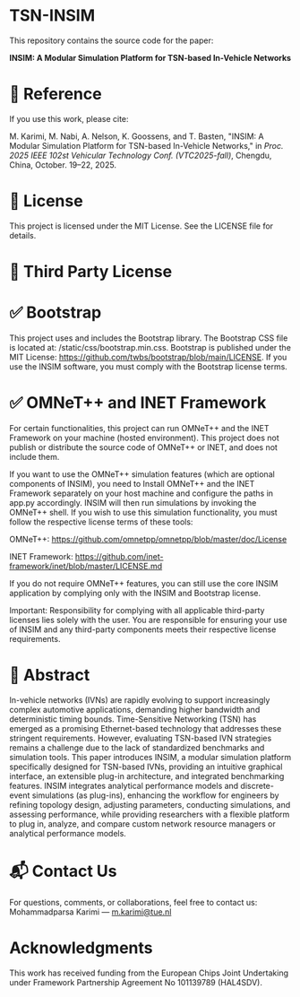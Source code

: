 # TSN-INSIM
This repository contains the source code for the paper:

**INSIM: A Modular Simulation Platform for TSN-based In-Vehicle Networks**  

# 🔬 Reference
If you use this work, please cite:

M. Karimi, M. Nabi, A. Nelson, K. Goossens, and T. Basten, "INSIM: A Modular Simulation Platform for TSN-based In-Vehicle Networks," in *Proc. 2025 IEEE 102st Vehicular Technology Conf. (VTC2025-fall)*, Chengdu, China, October. 19–22, 2025.

# 📄 License
This project is licensed under the MIT License. See the LICENSE file for details.

# 📄 Third Party License
# ✅ Bootstrap
This project uses and includes the Bootstrap library. The Bootstrap CSS file is located at: /static/css/bootstrap.min.css.
Bootstrap is published under the MIT License: https://github.com/twbs/bootstrap/blob/main/LICENSE.
If you use the INSIM software, you must comply with the Bootstrap license terms.

# ✅ OMNeT++ and INET Framework
For certain functionalities, this project can run OMNeT++ and the INET Framework on your machine (hosted environment).
This project does not publish or distribute the source code of OMNeT++ or INET, and does not include them.

If you want to use the OMNeT++ simulation features (which are optional components of INSIM), you need to Install OMNeT++ and the INET Framework separately on your host machine and configure the paths in app.py accordingly. INSIM will then run simulations by invoking the OMNeT++ shell.
If you wish to use this simulation functionality, you must follow the respective license terms of these tools:

OMNeT++: https://github.com/omnetpp/omnetpp/blob/master/doc/License

INET Framework: https://github.com/inet-framework/inet/blob/master/LICENSE.md

If you do not require OMNeT++ features, you can still use the core INSIM application by complying only with the INSIM and Bootstrap license.

Important: Responsibility for complying with all applicable third-party licenses lies solely with the user. You are responsible for ensuring your use of INSIM and any third-party components meets their respective license requirements.


# 📝 Abstract
In-vehicle networks (IVNs) are rapidly evolving to support increasingly complex automotive applications, demanding higher bandwidth and deterministic timing bounds. Time-Sensitive Networking (TSN) has emerged as a promising Ethernet-based technology that addresses these stringent requirements. However, evaluating TSN-based IVN strategies remains a challenge due to the lack of standardized benchmarks and simulation tools. This paper introduces INSIM, a modular simulation platform specifically designed for TSN-based IVNs, providing an intuitive graphical interface, an extensible plug-in architecture, and integrated benchmarking features. INSIM integrates analytical performance models and discrete-event simulations (as plug-ins), enhancing the workflow for engineers by refining topology design, adjusting parameters, conducting simulations, and assessing performance, while providing researchers with a flexible platform to plug in, analyze, and compare custom network resource managers or analytical performance models.

# 📬 Contact Us
For questions, comments, or collaborations, feel free to contact us: Mohammadparsa Karimi — m.karimi@tue.nl

# Acknowledgments
This work has received funding from the European Chips Joint Undertaking under Framework Partnership Agreement No 101139789 (HAL4SDV).